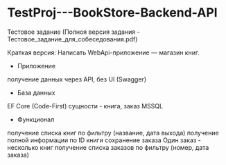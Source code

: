 # TestProj---BookStore-Backend-API
Тестовое задание (Полноя версия задания - Тестовое_задание_для_собеседования.pdf)

Краткая версия:
Написать WebApi-приложение — магазин книг.

- Приложение

получение данных через API, без UI (Swagger)

- База данных

EF Core (Code-First)
cущности - книга, заказ
MSSQL

- Функционал

получение списка книг по фильтру (название, дата выхода)
получение полной информации по ID книги
сохранение заказа
Один заказ - несколько книг
получение списка заказов по фильтру (номер, дата заказа)
